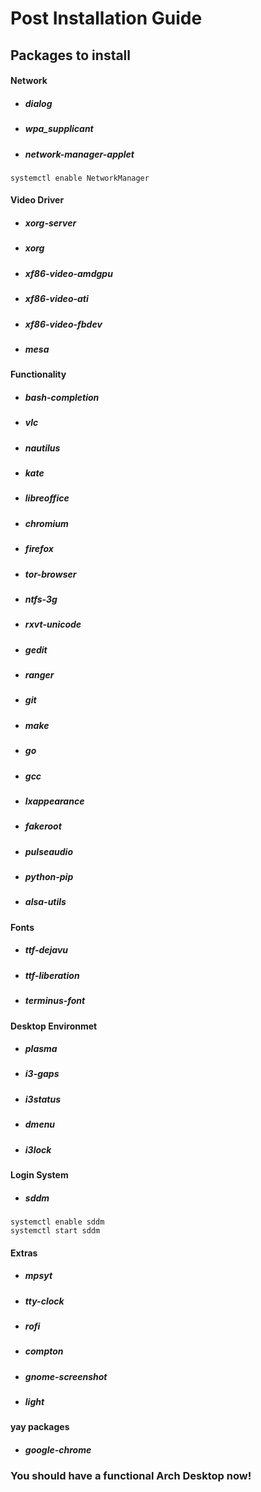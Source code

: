 # Post Installation Guide

## Packages to install

#### Network
- ##### dialog
- ##### wpa_supplicant
- ##### network-manager-applet
```
systemctl enable NetworkManager
```
#### Video Driver
- ##### xorg-server
- ##### xorg
- ##### xf86-video-amdgpu
- ##### xf86-video-ati
- ##### xf86-video-fbdev
- ##### mesa
#### Functionality
- ##### bash-completion
- ##### vlc
- ##### nautilus
- ##### kate
- ##### libreoffice
- ##### chromium
- ##### firefox
- ##### tor-browser
- ##### ntfs-3g
- ##### rxvt-unicode
- ##### gedit
- ##### ranger
- ##### git
- ##### make
- ##### go
- ##### gcc
- ##### lxappearance
- ##### fakeroot
- ##### pulseaudio
- ##### python-pip
- ##### alsa-utils
#### Fonts
- ##### ttf-dejavu
- ##### ttf-liberation
- ##### terminus-font
#### Desktop Environmet
- ##### plasma
- ##### i3-gaps
- ##### i3status
- ##### dmenu
- ##### i3lock
#### Login System
- ##### sddm
```
systemctl enable sddm
systemctl start sddm
```
#### Extras
- ##### mpsyt
- ##### tty-clock
- ##### rofi
- ##### compton
- ##### gnome-screenshot
- ##### light
#### yay packages
- ##### google-chrome

### You should have a functional Arch Desktop now!
